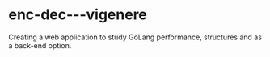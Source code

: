 # enc-dec---vigenere
Creating a web application to study GoLang performance, structures and as a back-end option.
